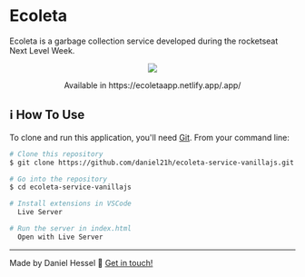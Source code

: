 # Ecoleta
Ecoleta is a garbage collection service developed during the rocketseat Next Level Week.

<div align=center>
  <img src='../assets/print.png' />
  <p>Available in https://ecoletaapp.netlify.app/.app/</p>
</div>

## :information_source: How To Use

To clone and run this application, you'll need [Git](https://git-scm.com). From your command line:

```bash
# Clone this repository
$ git clone https://github.com/daniel21h/ecoleta-service-vanillajs.git

# Go into the repository
$ cd ecoleta-service-vanillajs

# Install extensions in VSCode
  Live Server

# Run the server in index.html
  Open with Live Server
```

---

Made by Daniel Hessel :wave: [Get in touch!](https://www.linkedin.com/in/daniel-hessel-240731176/)
